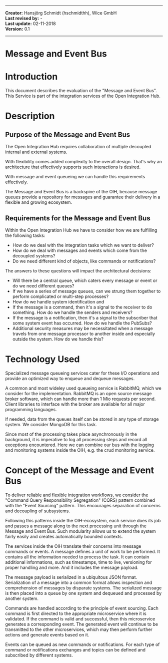 
---

**Creator:** Hansjörg Schmidt (hschmidthh), Wice GmbH <br>
**Last revised by:** -  <br>
**Last update:** 02-11-2018 <br>
**Version:** 0.1 <br>

---

# Message and Event Bus

# Introduction

This document describes the evaluation of the "Message and Event Bus".
This Service is part of the integration services of the Open Integration Hub.

# Description

## Purpose of the Message and Event Bus

The Open Integration Hub requires collaboration of multiple decoupled internal and external systems.

With flexibility comes added complexity to the overall design. That's why an architecture that effectively supports such interactions is desired.

With message and event queueing we can handle this requirements effectively.

The Message and Event Bus is a backspine of the OIH, because message queues provide a repository for messages and guarantee their delivery in a flexible and growing ecosystem.

## Requirements for the Message and Event Bus

Within the Open Integration Hub we have to consider how we are fulfilling the following tasks:

- How do we deal with the integration tasks which we want to deliver?
- How do we deal with messages and events which come from the decoupled systems?
- Do we need different kind of objects, like commands or notifications?

The answers to these questions will impact the architectural decisions:

- Will there be a central queue, which caters every message or event or do we need different queues?
- If we have a series of message queues, can we strung them together to perform complicated or multi-step processes?
- How do we handle system identification and
- If the message is a command, then it's a signal to the receiver to do something. How do we handle the senders and receivers?
- If the message is a notification, then it's a signal to the subscriber that some system event has occurred. How do we handle the PubSubs?
- Additional security measures may be necessitated when a message travels from one message processor to another inside and especially outside the system. How do we handle this?

# Technology Used

Specialized message queueing services cater for these I/O operations and provide an optimized way to enqueue and dequeue messages.

A common and most wideley used queueing service is RabbitMQ, which we consider for the implementation. RabbitMQ is an open source message broker software, which can handle more than 1 Mio requests per second. Client libraries to interface with the broker are available for all major programming languages.

If needed, data from the queues itself can be stored in any type of storage system. We consider MongoDB for this task.

Since most of the processing takes place asynchronously in the background, it is imperative to log all processing steps and record all exceptions encountered. Here we can combine our bus with the logging and monitoring systems inside the OIH, e.g. the crud monitoring service.

# Concept of the Message and Event Bus

To deliver reliable and flexible integration workflows, we consider the "Command Query Responsibility Segregation" (CQRS) pattern combined with the "Event Sourcing" pattern. This encourages separation of concerns and decoupling of subsystems.

Following this patterns inside the OIH-ecosystem, each service does its job and passes a message along to the next processing unit through the Message and Event Bus. Such modularity allows us to extend the system fairly easily and creates automatically bounded contexts.

The services inside the OIH translate their concerns into message commands or events. A message defines a unit of work to be performed. It contains all the information needed to process the task. It can contain additional informations, such as timestamps, time to live, versioning for proper handling and more. And it includes the message payload.

The message payload is serialized in a ubiquitous JSON format.
Serialization of a message into a common format allows inspection and
comprehension of messages by disparate systems. The serialized message is then
placed into a queue by one system and dequeued and processed by another system.

Commands are handled according to the principle of event sourcing. Each command is first directed to the appropriate microservice where it is validated. If the command is valid and successful, then this microservice generates a corresponding event. The generated event will continue to be transmitted to the other microservices, which may then perform further actions and generate events based on it.

Events can be queued as new commands or notifications. For each type of command or notifications exchanges and topics can be defined and subscribed by different systems.
